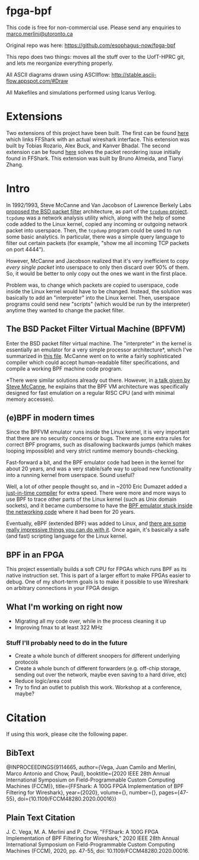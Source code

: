 # fpga-bpf

This code is free for non-commercial use. Please send any enquiries to marco.merlini@utoronto.ca

Original repo was here:
https://github.com/esophagus-now/fpga-bpf

This repo does two things: moves all the stuff over to the UofT-HPRC git,
and lets me reorganize everything properly. 


All ASCII diagrams drawn using ASCIIflow:
http://stable.ascii-flow.appspot.com/#Draw


All Makefiles and simulations performed using Icarus Verilog.

# Extensions

Two extensions of this project have been built. The first can be found [here](https://github.com/rozariot/FFShark_Wireshark_Integration) which links FFShark with an actual wireshark interface. This extension was built by Tobias Rozario, Alex Buck, and Kanver Bhadal. The second extension can be found [here](https://github.com/simulatingannealing/ECE496-project2) solves the packet reordering issue initially found in FFShark. This extension was built by Bruno Almeida, and Tianyi Zhang.

# Intro

In 1992/1993, Steve McCanne and Van Jacobson of Lawrence Berkely Labs [proposed the BSD packet filter](https://www.tcpdump.org/papers/bpf-usenix93.pdf) architecture, as part of the [`tcpdump` project](https://www.tcpdump.org/). `tcpdump` was a network analysis utility which, along with the help of some code added to the Linux kernel, copied any incoming or outgoing network packet into userspace. Then, the `tcpdump` program could be used to run some basic analytics. In particular, there was a simple query language to filter out certain packets (for example, "show me all incoming TCP packets on port 4444").

However, McCanne and Jacobson realized that it's very inefficient to copy _every single packet_ into userspace to only then discard over 90% of them. So, it would be better to only copy out the ones we want in the first place.

Problem was, to change which packets are copied to userspace, code inside the Linux kernel would have to be changed. Instead, the solution was basically to add an "interpreter" into the Linux kernel. Then, userspace programs could send new "scripts" (which would be run by the interpreter) anytime they wanted to change the packet filter.

## The BSD Packet Filter Virtual Machine (BPFVM)

Enter the BSD packet filter virtual machine. The "interpreter" in  the kernel is essentially an emulator for a very simple processor architecture*, which I've summarized in [this file](reference/BPFVM.txt). McCanne went on to write a fairly sophisticated compiler which could accept human-readable filter specifications, and compile a working BPF machine code program.

*There were similar solutions already out there. However, in [a talk given by Steve McCanne](https://www.youtube.com/watch?v=XHlqIqPvKw8), he explains that the BPF VM architecture was specifically designed for fast emulation on a regular RISC CPU (and with minimal memory accesses).

## (e)BPF in modern times

Since the BPFVM emulator runs inside the Linux kernel, it is very important that there are no security concerns or bugs. There are some extra rules for correct BPF programs, such as disallowing backwards jumps (which makes looping impossible) and very strict runtime memory bounds-checking.

Fast-forward a bit, and the BPF emulator code had been in the kernel for about 20 years, and was a very stable/safe way to upload new functionality into a running kernel from userspace. Sound useful?

Well, a lot of other people thought so, and in ~2010 Eric Dumazet added a [just-in-time compiler](https://lwn.net/Articles/437981/) for extra speed. There were more and more ways to use BPF to trace other parts of the Linux kernel (such as Unix domain sockets), and it became cumbersome to have the [BPF emulator stuck inside the networking code](https://lwn.net/Articles/599755/) where it had been for 20 years.

Eventually, eBPF (extended BPF) was added to Linux, and [there are some really impressive things you can do with it](https://www.youtube.com/watch?v=JRFNIKUROPE). Once again, it's basically a safe (and fast) scripting language for the Linux kernel.

## BPF in an FPGA

This project essentially builds a soft CPU for FPGAs which runs BPF as its native instruction set. This is part of a larger effort to make FPGAs easier to debug. One of my short-term goals is to make it possible to use Wireshark on arbitrary connections in your FPGA design.

## What I'm working on right now

- Migrating all my code over, while in the process cleaning it up
- Improving fmax to at least 322 MHz

### Stuff I'll probably need to do in the future

- Create a whole bunch of different snoopers for different underlying protocols
- Create a whole bunch of different forwarders (e.g. off-chip storage, sending out over the network, maybe even saving to a hard drive, etc)
- Reduce logic/area cost
- Try to find an outlet to publish this work. Workshop at a conference, maybe?

# Citation

If using this work, please cite the following paper.

## BibText
@INPROCEEDINGS{9114665,
  author={Vega, Juan Camilo and Merlini, Marco Antonio and Chow, Paul},
  booktitle={2020 IEEE 28th Annual International Symposium on Field-Programmable Custom Computing Machines (FCCM)}, 
  title={FFShark: A 100G FPGA Implementation of BPF Filtering for Wireshark}, 
  year={2020},
  volume={},
  number={},
  pages={47-55},
  doi={10.1109/FCCM48280.2020.00016}}
  
## Plain Text Citation

J. C. Vega, M. A. Merlini and P. Chow, "FFShark: A 100G FPGA Implementation of BPF Filtering for Wireshark," 2020 IEEE 28th Annual International Symposium on Field-Programmable Custom Computing Machines (FCCM), 2020, pp. 47-55, doi: 10.1109/FCCM48280.2020.00016.
